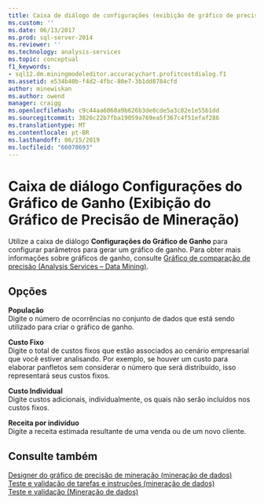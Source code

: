 ```yaml
---
title: Caixa de diálogo de configurações (exibição de gráfico de precisão de mineração) do gráfico de ganho | Microsoft Docs
ms.custom: ''
ms.date: 06/13/2017
ms.prod: sql-server-2014
ms.reviewer: ''
ms.technology: analysis-services
ms.topic: conceptual
f1_keywords:
- sql12.dm.miningmodeleditor.accuracychart.profitcostdialog.f1
ms.assetid: e534b40b-f4d2-4fbc-80e7-3b1dd8784cfd
author: minewiskan
ms.author: owend
manager: craigg
ms.openlocfilehash: c9c44aa6060a9b626b3de0cde5a3c82e1e55b1dd
ms.sourcegitcommit: 3026c22b7fba19059a769ea5f367c4f51efaf286
ms.translationtype: MT
ms.contentlocale: pt-BR
ms.lasthandoff: 06/15/2019
ms.locfileid: "66070693"
---
```

# <a name="profit-chart-settings-dialog-box-mining-accuracy-chart-view"></a>Caixa de diálogo Configurações do Gráfico de Ganho (Exibição do Gráfico de Precisão de Mineração)
  Utilize a caixa de diálogo **Configurações do Gráfico de Ganho** para configurar parâmetros para gerar um gráfico de ganho. Para obter mais informações sobre gráficos de ganho, consulte [Gráfico de comparação de precisão &#40;Analysis Services – Data Mining&#41;](data-mining/lift-chart-analysis-services-data-mining.md).  
  
## <a name="options"></a>Opções  
 **População**  
 Digite o número de ocorrências no conjunto de dados que está sendo utilizado para criar o gráfico de ganho.  
  
 **Custo Fixo**  
 Digite o total de custos fixos que estão associados ao cenário empresarial que você estiver analisando. Por exemplo, se houver um custo para elaborar panfletos sem considerar o número que será distribuído, isso representará seus custos fixos.  
  
 **Custo Individual**  
 Digite custos adicionais, individualmente, os quais não serão incluídos nos custos fixos.  
  
 **Receita por indivíduo**  
 Digite a receita estimada resultante de uma venda ou de um novo cliente.  
  
## <a name="see-also"></a>Consulte também  
 [Designer do gráfico de precisão de mineração &#40;mineração de dados&#41;](mining-accuracy-chart-designer-data-mining.md)   
 [Teste e validação de tarefas e instruções &#40;mineração de dados&#41;](data-mining/testing-and-validation-tasks-and-how-tos-data-mining.md)   
 [Teste e validação &#40;Mineração de dados&#41;](data-mining/testing-and-validation-data-mining.md)  
  
  
